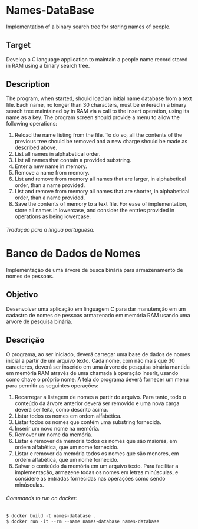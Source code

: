 # Names-DataBase
Implementation of a binary search tree for storing names of people.

## Target
Develop a C language application to maintain a people name record
stored in RAM using a binary search tree.
## Description
The program, when started, should load an initial name database from a text file.
Each name, no longer than 30 characters, must be entered in a binary search tree maintained by
in RAM via a call to the insert operation, using its name as a key.
The program screen should provide a menu to allow the following operations:
1. Reload the name listing from the file. To do so, all the contents of the previous tree
should be removed and a new charge should be made as described above.
2. List all names in alphabetical order.
3. List all names that contain a provided substring.
4. Enter a new name in memory.
5. Remove a name from memory.
6. List and remove from memory all names that are larger, in alphabetical order, than a name
provided.
7. List and remove from memory all names that are shorter, in alphabetical order, than a name
provided.
8. Save the contents of memory to a text file.
For ease of implementation, store all names in lowercase, and consider the entries
provided in operations as being lowercase.


###### Tradução para a língua portuguesa:

# Banco de Dados de Nomes
Implementação de uma árvore de busca binária para armazenamento de nomes de pessoas.

## Objetivo
Desenvolver uma aplicação em linguagem C para dar manutenção em um cadastro de nomes de pessoas
armazenado em memória RAM usando uma árvore de pesquisa binária.
## Descrição
O programa, ao ser iniciado, deverá carregar uma base de dados de nomes inicial a partir de um arquivo texto.
Cada nome, com não mais que 30 caracteres, deverá ser inserido em uma árvore de pesquisa binária mantida
em memória RAM através de uma chamada à operação inserir, usando como chave o próprio nome.
A tela do programa deverá fornecer um menu para permitir as seguintes operações:
1. Recarregar a listagem de nomes a partir do arquivo. Para tanto, todo o conteúdo da árvore anterior
deverá ser removido e uma nova carga deverá ser feita, como descrito acima.
2. Listar todos os nomes em ordem alfabética.
3. Listar todos os nomes que contém uma substring fornecida.
4. Inserir um novo nome na memória.
5. Remover um nome da memória.
6. Listar e remover da memória todos os nomes que são maiores, em ordem alfabética, que um nome
fornecido.
7. Listar e remover da memória todos os nomes que são menores, em ordem alfabética, que um nome
fornecido.
8. Salvar o conteúdo da memória em um arquivo texto.
Para facilitar a implementação, armazene todas os nomes em letras minúsculas, e considere as entradas
fornecidas nas operações como sendo minúsculas. 



###### Commands to run on docker:
```powershell
$ docker build -t names-database .
$ docker run -it --rm --name names-database names-database
```